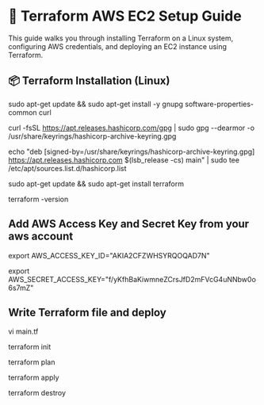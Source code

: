 
# 🚀 Terraform AWS EC2 Setup Guide

This guide walks you through installing Terraform on a Linux system, configuring AWS credentials, and deploying an EC2 instance using Terraform.

## 📦 Terraform Installation (Linux)

sudo apt-get update && sudo apt-get install -y gnupg software-properties-common curl

curl -fsSL https://apt.releases.hashicorp.com/gpg | sudo gpg --dearmor -o /usr/share/keyrings/hashicorp-archive-keyring.gpg

echo "deb [signed-by=/usr/share/keyrings/hashicorp-archive-keyring.gpg] https://apt.releases.hashicorp.com $(lsb_release -cs) main" | sudo tee /etc/apt/sources.list.d/hashicorp.list

sudo apt-get update && sudo apt-get install terraform

terraform -version

## Add AWS Access Key and Secret Key from your aws account

export AWS_ACCESS_KEY_ID="AKIA2CFZWHSYRQOQAD7N"

export AWS_SECRET_ACCESS_KEY="f/yKfhBaKiwmneZCrsJfD2mFVcG4uNNbw0o6s7mZ"

## Write Terraform file and deploy

vi main.tf

terraform init

terraform plan

terraform apply

terraform destroy
